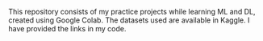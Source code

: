 This repository consists of my practice projects while learning ML and DL, created using Google Colab. The datasets used are available in Kaggle. I have provided the links in my code.
